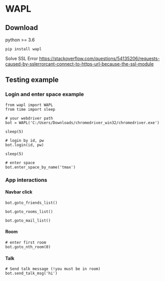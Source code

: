 # WAPL

## Download

python >= 3.6

```
pip install wapl
```

Solve SSL Error https://stackoverflow.com/questions/54135206/requests-caused-by-sslerrorcant-connect-to-https-url-because-the-ssl-module

## Testing example

### Login and enter space example
```
from wapl import WAPL
from time import sleep

# your webdriver path
bot = WAPL('C:/Users/Downloads/chromedriver_win32/chromedriver.exe')

sleep(5)

# login by id, pw
bot.login(id, pw)

sleep(5)

# enter space
bot.enter_space_by_name('tmax')
```

### App interactions
#### Navbar click
```
bot.goto_friends_list()

bot.goto_rooms_list()

bot.goto_mail_list()
```
#### Room
```
# enter first room
bot.goto_nth_room(0)
```

#### Talk
```
# Send talk message (!you must be in room)
bot.send_talk_msg('hi')
```
